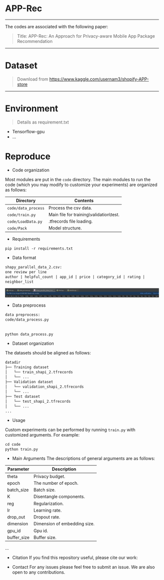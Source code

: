# APP-Rec
---
The codes are associated with the following paper:

> Title: APP-Rec: An Approach for Privacy-aware Mobile App Package Recommendation
---

# Dataset
> Download from https://www.kaggle.com/usernam3/shopify-APP-store

---

# Environment

> Details as requirement.txt
- Tensorflow-gpu
- ...

# Reproduce

- Code organization

Most modules are put in the `code` directory. The main modules to run the code (which you may modify to customize your experiments) are organized as follows:

| Directory | Contents |
| --------- | ------- |
| `code/data_process`       | Process the csv data. |
| `code/train.py` | Main file for training\validation\test. |
| `code/LoadData.py`     | .tfrecords file loading. |
| `code/Pack`       | Model structure. |




- Requirements
```shell script
pip install -r requirements.txt
```

- Data format
```
shapy_parallel_data_2.csv:
one review per line
author | helpful_count | app_id | price | category_id | rating | neighbor_list
```
![Uploading image.png…](1711068028397.png)

- Data preprocess
```shell script
data preprocess:
code/data_process.py


python data_process.py
```

- Dataset organization

The datasets should be aligned as follows:
```
datadir
├── Training dataset
│   └── train_shapi_2.tfrecords
│   └── ...
├── Validation dataset
│   └── validation_shapi_2.tfrecords
│   └── ...
├── Test dataset
│   └── test_shapi_2.tfrecords
│   └── ...
...
```

- Usage

Custom experiments can be performed by running `train.py` with customized arguments. For example:
```
cd code
python train.py
```

- Main Arguments
The descriptions of general arguments are as follows:

| Parameter | Description |
| --------- | ----------- |
| theta      | Privacy budget. |
| epoch       | The number of epoch. |
| batch_size    | Batch size. |
| K       | Disentangle components. |
| reg   | Regularization. |
| lr         | Learning rate. |
| drop_out    | Dropout rate. |
| dimension    | Dimension of embedding size.|
| gpu_id    | Gpu id.|
| buffer_size   | Buffer size.|
...


- Citation
If you find this repository useful, please cite our work:

- Contact
For any issues please feel free to submit an issue. We are also open to any contributions.
